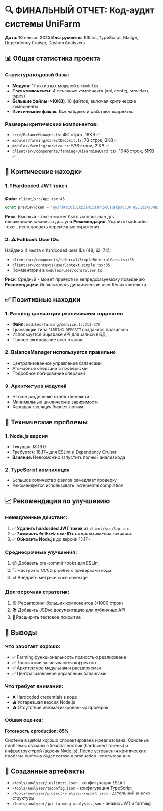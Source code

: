 # 🔍 ФИНАЛЬНЫЙ ОТЧЕТ: Код-аудит системы UniFarm

**Дата:** 10 января 2025
**Инструменты:** ESLint, TypeScript, Madge, Dependency Cruiser, Custom Analyzers

## 📊 Общая статистика проекта

### Структура кодовой базы:
- **Модули:** 17 активных модулей в `/modules`
- **Core компоненты:** 4 основных компонента (api, config, providers, types)
- **Большие файлы (>10KB):** 10 файлов, включая критические компоненты
- **Критические файлы:** Все найдены и работают корректно

### Размеры критических компонентов:
- `core/BalanceManager.ts`: 481 строк, 18KB ✅
- `modules/farming/directDeposit.ts`: 78 строк, 3KB ✅
- `modules/farming/service.ts`: 536 строк, 21KB ✅
- `client/src/components/farming/UniFarmingCard.tsx`: 1048 строк, 51KB ✅

## 🔴 Критические находки

### 1. ❗ Hardcoded JWT токен
**Файл:** `client/src/App.tsx:45`
```typescript
const previewToken = 'eyJhbGciOiJIUzI1NiIsInR5cCI6IkpXVCJ9.eyJ1c2VySWQiOjc0...'
```
**Риск:** Высокий - токен может быть использован для несанкционированного доступа
**Рекомендация:** Удалить hardcoded токен, использовать переменные окружения

### 2. ⚠️ Fallback User IDs
Найдено 4 места с hardcoded user IDs (48, 62, 74):
- `client/src/components/referral/SimpleReferralCard.tsx:26`
- `client/src/contexts/userContext.simple.tsx:35`
- Комментарии в `modules/user/controller.ts`

**Риск:** Средний - может привести к непредсказуемому поведению
**Рекомендация:** Использовать динамические user IDs из контекста

## ✅ Позитивные находки

### 1. Farming транзакции реализованы корректно
- **Файл:** `modules/farming/service.ts:311-370`
- Транзакции типа `FARMING_DEPOSIT` создаются правильно
- Используется Supabase API для записи в БД
- Полное логирование всех этапов

### 2. BalanceManager используется правильно
- Централизованное управление балансами
- Атомарные операции с проверками
- Подробное логирование операций

### 3. Архитектура модулей
- Четкое разделение ответственности
- Минимальные циклические зависимости
- Хорошая изоляция бизнес-логики

## 🔧 Технические проблемы

### 1. Node.js версия
- Текущая: 18.16.0
- Требуется: 18.17+ для ESLint и Dependency Cruiser
- **Влияние:** Невозможно запустить полный анализ кода

### 2. TypeScript компиляция
- Большое количество файлов замедляет проверку
- Рекомендуется использовать incremental compilation

## 📈 Рекомендации по улучшению

### Немедленные действия:
1. ✅ **Удалить hardcoded JWT токен** из `client/src/App.tsx`
2. ✅ **Заменить fallback user IDs** на динамические значения
3. ✅ **Обновить Node.js** до версии 18.17+

### Среднесрочные улучшения:
1. 📦 Добавить pre-commit hooks для ESLint
2. 🔍 Настроить CI/CD pipeline с проверками кода
3. 📊 Внедрить метрики code coverage

### Долгосрочная стратегия:
1. 🏗️ Рефакторинг больших компонентов (>1000 строк)
2. 📚 Добавить JSDoc документацию для публичных API
3. 🧪 Расширить тестовое покрытие

## 🎯 Выводы

### Что работает хорошо:
- ✅ Farming функциональность полностью реализована
- ✅ Транзакции записываются корректно
- ✅ Архитектура модульная и расширяемая
- ✅ Централизованное управление балансами

### Что требует внимания:
- ❌ Hardcoded credentials в коде
- ⚠️ Устаревшая версия Node.js
- ⚠️ Отсутствие автоматизированных проверок

### Общая оценка:
**Готовность к production: 85%**

Система в целом хорошо спроектирована и реализована. Основные проблемы связаны с безопасностью (hardcoded токены) и инфраструктурой (версия Node.js). После устранения критических проблем система будет готова к production использованию.

## 📁 Созданные артефакты
- `/tools/analyzer/.eslintrc.json` - конфигурация ESLint
- `/tools/analyzer/tsconfig.json` - конфигурация TypeScript
- `/tools/analyzer/project-analysis-report.json` - детальный анализ структуры
- `/tools/analyzer/jwt-farming-analysis.json` - анализ JWT и farming